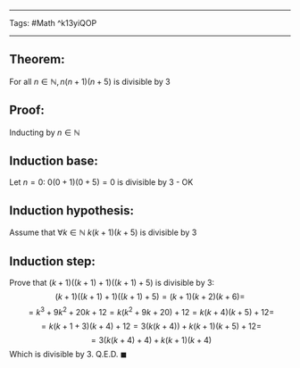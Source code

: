 ___
Tags:
#Math  ^k13yiQOP
___
## Theorem:
For all $n \in \mathbb{N}, n(n + 1)(n + 5)$ is divisible by 3 
## Proof:
Inducting by $n \in \mathbb{N}$
## Induction base:
Let $n = 0$: 
$0(0 + 1)(0 + 5) = 0$ is divisible by 3 - OK
## Induction hypothesis: 
Assume that $\forall k \in \mathbb{N}$ $k(k +1)(k + 5)$ is divisible by 3

## Induction step:
Prove that $(k + 1)((k + 1) + 1)((k + 1) + 5)$ is divisible by 3:$$(k + 1)((k + 1) + 1)((k + 1) + 5) = (k + 1)(k + 2)(k + 6) = $$ $$ = k^3 + 9k^2 + 20k + 12 = k(k^2 + 9k + 20) + 12 = k(k + 4)(k + 5) + 12 =$$ $$ = k(k + 1 + 3)(k + 4) + 12 = 3(k(k + 4)) + k(k + 1)(k + 5) + 12 =$$$$ = 3(k(k + 4) + 4) + k(k + 1)(k + 4)$$
Which is divisible by 3. Q.E.D. $\blacksquare$
